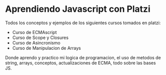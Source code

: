 # Aprendiendo Javascript con Platzi
Todos los conceptos y ejemplos de los siguientes cursos tomados en platzi:
- Curso de ECMAscript
- Curso de Scope y Closures
- Curso de Asincronismo
- Curso de Manipulacion de Arrays

Donde aprendo y practico mi logica de programacion, el uso de metodos de string, arrays, conceptos, actualizaciones de ECMA, todo sobre las bases JS.

